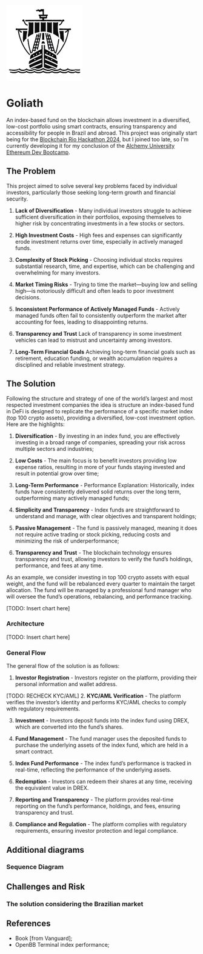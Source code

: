 <img src="./images/goliath_logo.png" alt="Goliath logo" width="200"/>


# Goliath


An index-based fund on the blockchain allows investment in a diversified, low-cost portfolio using smart contracts, ensuring transparency and accessibility for people in Brazil and abroad. This project was originally start being for the [Blockchain Rio Hackathon 2024](https://taikai.network/blockchainrio/hackathons/blockchainriohack24), but I joined too late, so I'm currently developing it for my conclusion of the [Alchemy University Ethereum Dev Bootcamp](https://www.alchemy.com/university/courses/ethereum).


## The Problem


This project aimed to solve several key problems faced by individual investors, particularly those seeking long-term growth and financial security.


1. **Lack of Diversification** - Many individual investors struggle to achieve sufficient diversification in their portfolios, exposing themselves to higher risk by concentrating investments in a few stocks or sectors.

2. **High Investment Costs** - High fees and expenses can significantly erode investment returns over time, especially in actively managed funds.

3. **Complexity of Stock Picking** - Choosing individual stocks requires substantial research, time, and expertise, which can be challenging and overwhelming for many investors.

4. **Market Timing Risks** - Trying to time the market—buying low and selling high—is notoriously difficult and often leads to poor investment decisions.

5. **Inconsistent Performance of Actively Managed Funds** - Actively managed funds often fail to consistently outperform the market after accounting for fees, leading to disappointing returns.

6. **Transparency and Trust** Lack of transparency in some investment vehicles can lead to mistrust and uncertainty among investors.

7. **Long-Term Financial Goals** Achieving long-term financial goals such as retirement, education funding, or wealth accumulation requires a disciplined and reliable investment strategy.


## The Solution


Following the structure and strategy of one of the world’s largest and most respected investment companies the idea is structure an index-based fund in DeFi is designed to replicate the performance of a specific market index (top 100 crypto assets), providing a diversified, low-cost investment option. Here are the highlights:

1. **Diversification** - By investing in an index fund, you are effectively investing in a broad range of companies, spreading your risk across multiple sectors and industries;

2. **Low Costs** - The main focus is to benefit investors providing low expense ratios, resulting in more of your funds staying invested and result in potential grow over time;

3. **Long-Term Performance** -  Performance Explanation: Historically, index funds have consistently delivered solid returns over the long term, outperforming many actively managed funds;

4. **Simplicity and Transparency** - Index funds are straightforward to understand and manage, with clear objectives and transparent holdings;

5. **Passive Management** - The fund is passively managed, meaning it does not require active trading or stock picking, reducing costs and minimizing the risk of underperformance;

6. **Transparency and Trust** - The blockchain technology ensures transparency and trust, allowing investors to verify the fund’s holdings, performance, and fees at any time.

As an example, we consider investing in top 100 crypto assets with equal weight, and the fund will be rebalanced every quarter to maintain the target allocation. The fund will be managed by a professional fund manager who will oversee the fund’s operations, rebalancing, and performance tracking.

[TODO: Insert chart here]


### Architecture


[TODO: Insert chart here]


### General Flow

The general flow of the solution is as follows:

1. **Investor Registration** - Investors register on the platform, providing their personal information and wallet address.

[TODO: RECHECK KYC/AML]
2. **KYC/AML Verification** - The platform verifies the investor’s identity and performs KYC/AML checks to comply with regulatory requirements.

3. **Investment** - Investors deposit funds into the index fund using DREX, which are converted into the fund’s shares.

4. **Fund Management** - The fund manager uses the deposited funds to purchase the underlying assets of the index fund, which are held in a smart contract.

5. **Index Fund Performance** - The index fund’s performance is tracked in real-time, reflecting the performance of the underlying assets.

6. **Redemption** - Investors can redeem their shares at any time, receiving the equivalent value in DREX.

7. **Reporting and Transparency** - The platform provides real-time reporting on the fund’s performance, holdings, and fees, ensuring transparency and trust.

8. **Compliance and Regulation** - The platform complies with regulatory requirements, ensuring investor protection and legal compliance.

## Additional diagrams

 

### Sequence Diagram



## Challenges and Risk



### The solution considering the Brazilian market

## References

- Book [from Vanguard];
- OpenBB Terminal index performance;
